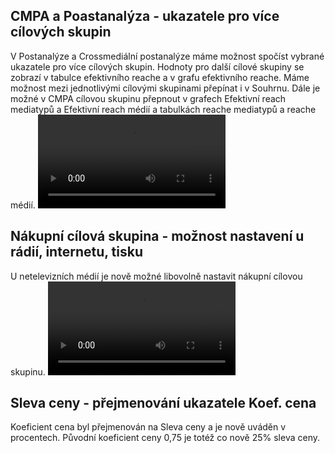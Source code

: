 ﻿---
categories: [fenix]
layout: fenix
---
## CMPA a Poastanalýza - ukazatele pro více cílových skupin 
V Postanalýze a Crossmediální postanalýze máme možnost spočíst vybrané ukazatele pro více cílových skupin. 
Hodnoty pro další cílové skupiny se zobrazí v tabulce efektivního reache a v grafu efektivního reache. 
Máme možnost mezi jednotlivými cílovými skupinami přepínat i v Souhrnu. 
Dále je možné v CMPA cílovou skupinu přepnout v grafech Efektivní reach mediatypů a Efektivní reach médií a tabulkách reache mediatypů a reache médií. 
<video src="{{site.url}}/data/CMPA_CS.mp4" type="video/mp4" controls></video>

## Nákupní cílová skupina - možnost nastavení u rádií, internetu, tisku
U netelevizních médií je nově možné libovolně nastavit nákupní cílovou skupinu. 
<video src="{{site.url}}/data/CS_neTV.mp4" type="video/mp4" controls></video>

## Sleva ceny - přejmenování ukazatele Koef. cena
Koeficient cena byl přejmenován na Sleva ceny a je nově uváděn v procentech. 
Původní koeficient ceny 0,75 je totéž co nově 25% sleva ceny. 
